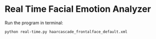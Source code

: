 # Real Time Facial Emotion Analyzer


Run the program in terminal:
```
python real-time.py haarcascade_frontalface_default.xml
```
